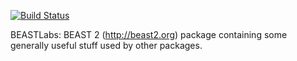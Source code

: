 
[![Build Status](https://github.com/BEAST2-Dev/BEASTLabs/workflows/BEASTLabs%20tests/badge.svg)](https://github.com/BEAST2-Dev/BEASTLabs/actions?query=workflow%3A%22BEASTLabs+tests%22)


BEASTLabs: BEAST 2 (http://beast2.org) package containing some generally useful stuff used by other packages.
